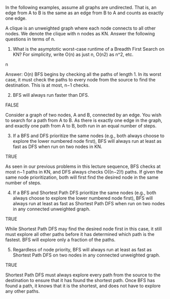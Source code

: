 In the following examples, assume all graphs are undirected. That is, an edge from A to B is the same as an edge from B to A and counts as exactly one edge.

A clique is an unweighted graph where each node connects to all other nodes. We denote the clique with n nodes as KN. Answer the following questions in terms of n.

1. What is the asymptotic worst-case runtime of a Breadth First Search on KN? For simplicity, write O(n) as just n, O(n2) as n^2, etc.

n

Answer: O(n)
BFS begins by checking all the paths of length 1. In its worst case, it must check the paths to every node from the source to find the destination. This is at most, n−1 checks.

2. BFS will always run faster than DFS.

FALSE

Consider a graph of two nodes, A and B, connected by an edge. You wish to search for a path from A to B. As there is exactly one edge in the graph, and exactly one path from A to B, both run in an equal number of steps.

3. If a BFS and DFS prioritize the same nodes (e.g., both always choose to explore the lower numbered node first), BFS will always run at least as fast as DFS when run on two nodes in KN.

TRUE

As seen in our previous problems in this lecture sequence, BFS checks at most n−1 paths in KN, and DFS always checks O((n−2)!) paths. If given the same node prioritization, both will first find the desired node in the same number of steps.

4. If a BFS and Shortest Path DFS prioritize the same nodes (e.g., both always choose to explore the lower numbered node first), BFS will always run at least as fast as Shortest Path DFS when run on two nodes in any connected unweighted graph.

TRUE

While Shortest Path DFS may find the desired node first in this case, it still must explore all other paths before it has determined which path is the fastest. BFS will explore only a fraction of the paths.

5. Regardless of node priority, BFS will always run at least as fast as Shortest Path DFS on two nodes in any connected unweighted graph.

TRUE

Shortest Path DFS must always explore every path from the source to the destination to ensure that it has found the shortest path. Once BFS has found a path, it knows that it is the shortest, and does not have to explore any other paths.